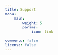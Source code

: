 ```yaml
---
title: Support
menu:
    main: 
        weight: 5
        params:
            icon: link

comments: false
license: false
---
```


